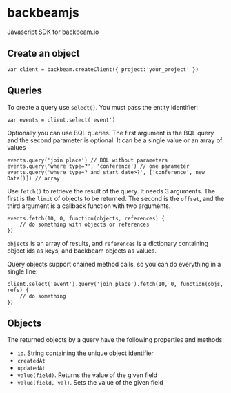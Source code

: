 backbeamjs
==========

Javascript SDK for backbeam.io

Create an object
----------------

    var client = backbeam.createClient({ project:'your_project' })
    

Queries
-------

To create a query use `select()`. You must pass the entity identifier:

    var events = client.select('event')
    
Optionally you can use BQL queries. The first argument is the BQL query and the second parameter is optional. It can be a single value or an array of values

    events.query('join place') // BQL without parameters
    events.query('where type=?', 'conference') // one parameter
    events.query('where type=? and start_date>?', ['conference', new Date()]) // array

Use `fetch()` to retrieve the result of the query. It needs 3 arguments. The first is the `limit` of objects to be returned. The second is the `offset`, and the third argument is a callback function with two arguments.

    events.fetch(10, 0, function(objects, references) {
        // do something with objects or references
    })

`objects` is an array of results, and `references` is a dictionary containing object ids as keys, and backbeam objects as values.
    
Query objects support chained method calls, so you can do everything in a single line:

    client.select('event').query('join place').fetch(10, 0, function(objs, refs) {
        // do something
    })
    
Objects
-------

The returned objects by a query have the following properties and methods:

* `id`. String containing the unique object identifier
* `createdAt`
* `updatedAt`
* `value(field)`. Returns the value of the given field
* `value(field, val)`. Sets the value of the given field